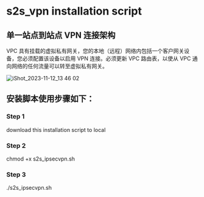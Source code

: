 # s2s_vpn installation script

## 单一站点到站点 VPN 连接架构
VPC 具有挂载的虚拟私有网关，您的本地（远程）网络内包括一个客户网关设备，您必须配置该设备以启用 VPN 连接。必须更新 VPC 路由表，以使从 VPC 通向网络的任何流量可以转至虚拟私有网关。

![iShot_2023-11-12_13 46 02](https://github.com/ChengzeHsiao/s2s_vpn/assets/60311214/672e3ab3-de58-4625-9672-472494441e68)


## 安装脚本使用步骤如下：

### Step 1

download this installation script to local

### Step 2

chmod +x  s2s_ipsecvpn.sh

### Step 3

./s2s_ipsecvpn.sh

